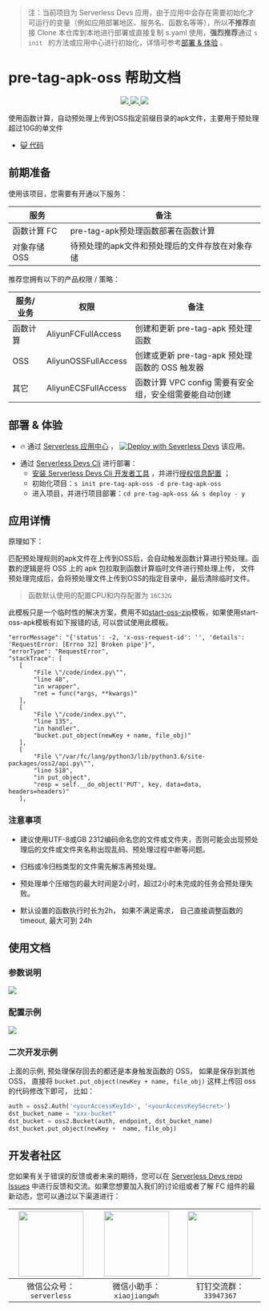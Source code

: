 
> 注：当前项目为 Serverless Devs 应用，由于应用中会存在需要初始化才可运行的变量（例如应用部署地区、服务名、函数名等等），所以**不推荐**直接 Clone 本仓库到本地进行部署或直接复制 s.yaml 使用，**强烈推荐**通过 `s init ` 的方法或应用中心进行初始化，详情可参考[部署 & 体验](#部署--体验) 。

# pre-tag-apk-oss 帮助文档
<p align="center" class="flex justify-center">
    <a href="https://www.serverless-devs.com" class="ml-1">
    <img src="http://editor.devsapp.cn/icon?package=unzip-oss-nas&type=packageType">
  </a>
  <a href="http://www.devsapp.cn/details.html?name=pre-tag-apk-oss" class="ml-1">
    <img src="http://editor.devsapp.cn/icon?package=unzip-oss-nas&type=packageVersion">
  </a>
  <a href="http://www.devsapp.cn/details.html?name=pre-tag-apk-oss" class="ml-1">
    <img src="http://editor.devsapp.cn/icon?package=unzip-oss-nas&type=packageDownload">
  </a>
</p>

<description>

使用函数计算，自动预处理上传到OSS指定前缀目录的apk文件，主要用于预处理超过10G的单文件

</description>

<codeUrl>

- [:smiley_cat: 代码](https://github.com/TigerHanyin/apk-pre-tag-oss)

</codeUrl>
<preview>



</preview>


## 前期准备

使用该项目，您需要有开通以下服务：

<service>



| 服务 |  备注  |
| --- |  --- |
| 函数计算 FC |  pre-tag-apk预处理函数部署在函数计算 |
| 对象存储 OSS |  待预处理的apk文件和预处理后的文件存放在对象存储 |

</service>

推荐您拥有以下的产品权限 / 策略：
<auth>



| 服务/业务 |  权限 |  备注  |
| --- |  --- |   --- |
| 函数计算 | AliyunFCFullAccess |  创建和更新 pre-tag-apk 预处理函数 |
| OSS | AliyunOSSFullAccess |  创建或更新 pre-tag-apk 预处理函数的 OSS 触发器 |
| 其它 | AliyunECSFullAccess |  函数计算 VPC config 需要有安全组，安全组需要能自动创建 |

</auth>

<remark>



</remark>

<disclaimers>



</disclaimers>

## 部署 & 体验

<appcenter>
   
- :fire: 通过 [Serverless 应用中心](https://fcnext.console.aliyun.com/applications/create?template=pre-tag-apk-oss) ，
  [![Deploy with Severless Devs](https://img.alicdn.com/imgextra/i1/O1CN01w5RFbX1v45s8TIXPz_!!6000000006118-55-tps-95-28.svg)](https://fcnext.console.aliyun.com/applications/create?template=pre-tag-apk-oss) 该应用。
   
</appcenter>
<deploy>
    
- 通过 [Serverless Devs Cli](https://www.serverless-devs.com/serverless-devs/install) 进行部署：
  - [安装 Serverless Devs Cli 开发者工具](https://www.serverless-devs.com/serverless-devs/install) ，并进行[授权信息配置](https://docs.serverless-devs.com/fc/config) ；
  - 初始化项目：`s init pre-tag-apk-oss -d pre-tag-apk-oss `
  - 进入项目，并进行项目部署：`cd pre-tag-apk-oss && s deploy - y`
   
</deploy>

## 应用详情

<appdetail id="flushContent">


原理如下：


匹配预处理规则的apk文件在上传到OSS后，会自动触发函数计算进行预处理。函数的逻辑是将 OSS 上的 apk 包拉取到函数计算临时文件进行预处理上传， 文件预处理完成后，会将预处理文件上传到OSS的指定目录中，最后清除临时文件。

> 函数默认使用的配置CPU和内存配置为 `16C32G`

 此模板只是一个临时性的解决方案，费用不如[start-oss-zip](https://github.com/devsapp/start-unzip-oss/tree/main/src)模板，如果使用start-oss-apk模板有如下报错的话, 可以尝试使用此模板。

 ```
 "errorMessage": "{'status': -2, 'x-oss-request-id': '', 'details': 'RequestError: [Errno 32] Broken pipe'}",
"errorType": "RequestError",
"stackTrace": [
    [
        "File \"/code/index.py\"",
        "line 48",
        "in wrapper",
        "ret = func(*args, **kwargs)"
    ],
    [
        "File \"/code/index.py\"",
        "line 135",
        "in handler",
        "bucket.put_object(newKey + name, file_obj)"
    ],
    [
        "File \"/var/fc/lang/python3/lib/python3.6/site-packages/oss2/api.py\"",
        "line 518",
        "in put_object",
        "resp = self.__do_object('PUT', key, data=data, headers=headers)"
    ],
 ```


### 注意事项

- 建议使用UTF-8或GB 2312编码命名您的文件或文件夹，否则可能会出现预处理后的文件或文件夹名称出现乱码、预处理过程中断等问题。

- 归档或冷归档类型的文件需先解冻再预处理。

- 预处理单个压缩包的最大时间是2小时，超过2小时未完成的任务会预处理失败。

- 默认设置的函数执行时长为2h， 如果不满足需求， 自己直接调整函数的 timeout,  最大可到 24h

</appdetail>

## 使用文档

<usedetail id="flushContent">

###  参数说明


![](http://image.editor.devsapp.cn/alibaba/kD1lbEw48Er4s27212ri.png)


### 配置示例
![](http://image.editor.devsapp.cn/alibaba/lASAfezjvifa9Cwawht6.png)


###  二次开发示例

上面的示例, 预处理保存回去的都还是本身触发函数的 OSS， 如果是保存到其他 OSS， 直接将 `bucket.put_object(newKey + name, file_obj)` 这样上传回 oss 的代码修改下即可， 比如：

```python
auth = oss2.Auth('<yourAccessKeyId>', '<yourAccessKeySecret>')
dst_bucket_name = "xxx-bucket"
dst_bucket = oss2.Bucket(auth, endpoint, dst_bucket_name)  
dst_bucket.put_object(newKey +  name, file_obj)

```

</usedetail>


<devgroup>


## 开发者社区

您如果有关于错误的反馈或者未来的期待，您可以在 [Serverless Devs repo Issues](https://github.com/serverless-devs/serverless-devs/issues) 中进行反馈和交流。如果您想要加入我们的讨论组或者了解 FC 组件的最新动态，您可以通过以下渠道进行：

<p align="center">  

| <img src="https://serverless-article-picture.oss-cn-hangzhou.aliyuncs.com/1635407298906_20211028074819117230.png" width="130px" > | <img src="https://serverless-article-picture.oss-cn-hangzhou.aliyuncs.com/1635407044136_20211028074404326599.png" width="130px" > | <img src="https://serverless-article-picture.oss-cn-hangzhou.aliyuncs.com/1635407252200_20211028074732517533.png" width="130px" > |
| --------------------------------------------------------------------------------------------------------------------------------- | --------------------------------------------------------------------------------------------------------------------------------- | --------------------------------------------------------------------------------------------------------------------------------- |
| <center>微信公众号：`serverless`</center>                                                                                         | <center>微信小助手：`xiaojiangwh`</center>                                                                                        | <center>钉钉交流群：`33947367`</center>                                                                                           |
</p>
</devgroup>
